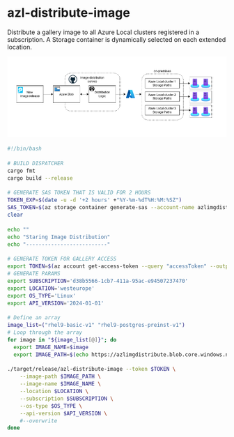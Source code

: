 # azl-distribute-image
Distribute a gallery image to all Azure Local clusters registered in a subscription. A Storage container is dynamically selected on each extended location.

![alt text](files/img.png)

```bash
#!/bin/bash

# BUILD DISPATCHER
cargo fmt
cargo build --release

# GENERATE SAS TOKEN THAT IS VALID FOR 2 HOURS
TOKEN_EXP=$(date -u -d '+2 hours' +"%Y-%m-%dT%H:%M:%SZ")
SAS_TOKEN=$(az storage container generate-sas --account-name azlimgdistribute --name images --permissions r --expiry $TOKEN_EXP --https-only --output tsv)
clear

echo ""
echo "Staring Image Distribution"
echo "--------------------------"

# GENERATE TOKEN FOR GALLERY ACCESS
export TOKEN=$(az account get-access-token --query "accessToken" --output tsv)
# GENERATE PARAMS
export SUBSCRIPTION='d38b5566-1cb7-411a-95ac-e94507237470'
export LOCATION='westeurope'
export OS_TYPE='Linux'
export API_VERSION='2024-01-01'

# Define an array
image_list=("rhel9-basic-v1" "rhel9-postgres-preinst-v1")
# Loop through the array
for image in "${image_list[@]}"; do
  export IMAGE_NAME=$image
  export IMAGE_PATH=$(echo https://azlimgdistribute.blob.core.windows.net/images/$IMAGE_NAME.vhdx?$SAS_TOKEN)

./target/release/azl-distribute-image --token $TOKEN \
    --image-path $IMAGE_PATH \
    --image-name $IMAGE_NAME \
    --location $LOCATION \
    --subscription $SUBSCRIPTION \
    --os-type $OS_TYPE \
    --api-version $API_VERSION \
    #--overwrite
done

```